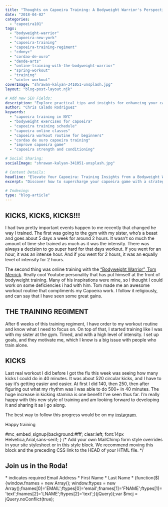 ```yaml
---
title: "Thoughts on Capoeira Training: A Bodyweight Warrior's Perspective"
date: "2018-04-02"
categories:
  - "capoeira101"
tags:
  - "bodyweight-warrior"
  - "capoeira-new-york"
  - "capoeira-training"
  - "capoeira-training-regiment"
  - "cdonyc"
  - "cordao-de-ouro"
  - "dende-arts"
  - "online-training-with-the-bodyweight-warrior"
  - "spring-workout"
  - "training"
  - "winter-workout"
coverImage: "shrawan-kalyan-341051-unsplash.jpg"
layout: "blog-post-layout.njk"

# Add new SEO Fields:
description: "Explore practical tips and insights for enhancing your capoeira training, combining bodyweight exercises with traditional movements. "
author: "Chris Calado Rodriguez"
keywords:
  - "capoeira training in NYC"
  - "bodyweight exercises for capoeira"
  - "capoeira training schedule"
  - "capoeira online classes"
  - "capoeira workout routine for beginners"
  - "cordao de ouro capoeira training"
  - "improve capoeira game"
  - "capoeira strength and conditioning"

# Social Sharing:
socialImage: "shrawan-kalyan-341051-unsplash.jpg"

# Content Details:
headline: "Elevate Your Capoeira: Training Insights from a Bodyweight Warrior"
excerpt: "Discover how to supercharge your capoeira game with a strategic blend of bodyweight exercises and traditional techniques, unlocking new levels of strength, agility, and fluidity."

# Indexing:
type: "blog-article"
---
```


## KICKS, KICKS, KICKS!!!

I had two pretty important events happen to me recently that changed he way I trained. The first was going to the gym with my sister, who’s a beast and goes about 5 days a week for around 2 hours. It wasn’t so much the amount of time she trained as much as it was the intensity. There was always a decision to go super hard for that days workout. If you went for an hour, it was an intense hour. And if you went for 2 hours, it was an equally level of intensity for 2 hours.

The second thing was online training with the [“Bodyweight Warrior”, Tom Merrick](https://www.youtube.com/channel/UCU0DZhN-8KFLYO6beSaYljg). Really cool Youtube personality that has put himself at the front of bodyweight training. Many of his inspirations were mine, so I thought I could work on some deficiencies i had with him. Tom made me an awesome workout routine that compliments my Capoeira work. I follow it religiously, and can say that I have seen some great gains.

## THE TRAINING REGIMENT

After 6 weeks of this training regiment, I have order to my workout routine and know what I need to focus on. On top of that, I started training like I was with my sister at the gym. Timed, and with a high level of intensity. I set up goals, and they motivate me, which I know is a big issue with people who train alone.

## KICKS

Last real workout I did before I got the flu this week was seeing how many kicks I could do in 40 minutes. It was about 520 circular kicks, and I have to say it’s getting easier and easier. At first I did 140, then 250, then after figuring out what my rhythm was I was able to do 500+ in 40 minutes. The huge increase in kicking stamina is one benefit I’ve seen thus far. I’m really happy with this new style of training and am looking forward to developing it and sharing it as I go along.

The best way to follow this progress would be on my [instagram](https://www.instagram.com/dende_arts/?hl=en).

Happy training

#mc\_embed\_signup{background:#fff; clear:left; font:14px Helvetica,Arial,sans-serif; } /\* Add your own MailChimp form style overrides in your site stylesheet or in this style block. We recommend moving this block and the preceding CSS link to the HEAD of your HTML file. \*/

## Join us in the Roda!

\* indicates required Email Address \* First Name \* Last Name \* (function($) {window.fnames = new Array(); window.ftypes = new Array();fnames\[0\]='EMAIL';ftypes\[0\]='email';fnames\[1\]='FNAME';ftypes\[1\]='text';fnames\[2\]='LNAME';ftypes\[2\]='text';}(jQuery));var $mcj = jQuery.noConflict(true);